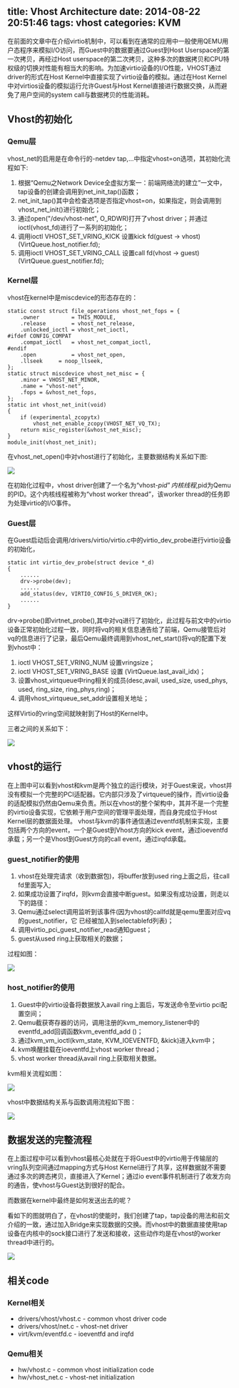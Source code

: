 title: Vhost Architecture
date: 2014-08-22 20:51:46
tags: vhost
categories: KVM
---
在前面的文章中在介绍virtio机制中，可以看到在通常的应用中一般使用QEMU用户态程序来模拟I/O访问，而Guest中的数据要通过Guest到Host Userspace的第一次拷贝，再经过Host userspace的第二次拷贝，这种多次的数据拷贝和CPU特权级的切换对性能有相当大的影响。为加速virtio设备的I/O性能，VHOST通过driver的形式在Host Kernel中直接实现了virtio设备的模拟。通过在Host Kernel中对virtios设备的模拟运行允许Guest与Host Kernel直接进行数据交换，从而避免了用户空间的system call与数据拷贝的性能消耗。

<!--more-->

## Vhost的初始化

### Qemu层
vhost_net的启用是在命令行的-netdev tap,...中指定vhost=on选项，其初始化流程如下:

1. 根据“Qemu之Network Device全虚拟方案一：前端网络流的建立”一文中，tap设备的创建会调用到net_init_tap()函数；
2. net_init_tap()其中会检查选项是否指定vhost=on，如果指定，则会调用到vhost_net_init()进行初始化；
3. 通过open("/dev/vhost-net", O_RDWR)打开了vhost driver；并通过ioctl(vhost_fd)进行了一系列的初始化；
4. 调用ioctl VHOST_SET_VRING_KICK 设置kick fd(guest -> vhost) (VirtQueue.host_notifier.fd);
5. 调用ioctl VHOST_SET_VRING_CALL 设置call fd(vhost -> guest) (VirtQueue.guest_notifier.fd);

### Kernel层
vhost在kernel中是miscdevice的形态存在的：

	static const struct file_operations vhost_net_fops = {
		.owner          = THIS_MODULE,
		.release        = vhost_net_release,
		.unlocked_ioctl = vhost_net_ioctl,
	#ifdef CONFIG_COMPAT
		.compat_ioctl   = vhost_net_compat_ioctl,
	#endif
		.open           = vhost_net_open,
		.llseek		= noop_llseek,
	};
	static struct miscdevice vhost_net_misc = {
		.minor = VHOST_NET_MINOR,
		.name = "vhost-net",
		.fops = &vhost_net_fops,
	};
	static int vhost_net_init(void)
	{
		if (experimental_zcopytx)
			vhost_net_enable_zcopy(VHOST_NET_VQ_TX);
		return misc_register(&vhost_net_misc);
	}
	module_init(vhost_net_init);

在vhost_net_open()中对vhost进行了初始化，主要数据结构关系如下图:

![](http://7mnoef.com1.z0.glb.clouddn.com/1.png)

在初始化过程中，vhost driver创建了一个名为“vhost-$pid”内核线程,$pid为Qemu的PID。这个内核线程被称为“vhost worker thread”，该worker thread的任务即为处理virtio的I/O事件。

### Guest层
在Guest启动后会调用/drivers/virtio/virtio.c中的virtio_dev_probe进行virtio设备的初始化，

	static int virtio_dev_probe(struct device *_d)
	{
		......
		drv->probe(dev);
		......
		add_status(dev, VIRTIO_CONFIG_S_DRIVER_OK);  
		......
	}

drv->probe()即virtnet_probe(),其中对vq进行了初始化，此过程与前文中的virtio设备正常初始化过程一致，同时将vq的相关信息通告给了前端，Qemu接管后对vq的信息进行了记录，最后Qemu最终调用到vhost_net_start()将vq的配置下发到vhost中：

1. ioctl VHOST_SET_VRING_NUM 设置vringsize；
2. ioctl VHOST_SET_VRING_BASE 设置 (VirtQueue.last_avail_idx)；
3. 设置vhost_virtqueue中ring相关的成员(desc,avail, used_size, used_phys, used, 
ring_size, ring_phys,ring)；
4. 调用vhost_virtqueue_set_addr设置相关地址；

这样Virtio的vring空间就映射到了Host的Kernel中。

三者之间的关系如下：

![](http://7mnoef.com1.z0.glb.clouddn.com/2.png)

## vhost的运行
在上图中可以看到vhost和kvm是两个独立的运行模块，对于Guest来说，vhost并没有模拟一个完整的PCI适配器。它内部只涉及了virtqueue的操作，而virtio设备的适配模拟仍然由Qemu来负责。所以在vhost的整个架构中，其并不是一个完整的virtio设备实现，它依赖于用户空间的管理平面处理，而自身完成位于Host Kernel层的数据面处理。
vhost与kvm的事件通信通过eventfd机制来实现，主要包括两个方向的event，一个是Guest到Vhost方向的kick event，通过ioeventfd承载；另一个是Vhost到Guest方向的call event，通过irqfd承载。

### guest_notifier的使用

1. vhost在处理完请求（收到数据包)，将buffer放到used ring上面之后，往call fd里面写入;
2. 如果成功设置了irqfd，则kvm会直接中断guest。如果没有成功设置，则走以下的路径：
3. Qemu通过select调用监听到该事件(因为vhost的callfd就是qemu里面对应vq的guest_notifier，它
已经被加入到selectablefd列表)；
4. 调用virtio_pci_guest_notifier_read通知guest；
5. guest从used ring上获取相关的数据；

过程如图：

![](http://7mnoef.com1.z0.glb.clouddn.com/3.png)

### host_notifier的使用

1. Guest中的virtio设备将数据放入avail ring上面后，写发送命令至virtio pci配置空间；
2. Qemu截获寄存器的访问，调用注册的kvm_memory_listener中的eventfd_add回调函数kvm_eventfd_add
()；
3. 通过kvm_vm_ioctl(kvm_state, KVM_IOEVENTFD, &kick)进入kvm中；
4. kvm唤醒挂载在ioeventfd上vhost worker thread；
5. vhost worker thread从avail ring上获取相关数据。

kvm相关流程如图：

![](http://7mnoef.com1.z0.glb.clouddn.com/4.png)

vhost中数据结构关系与函数调用流程如下图：

![](http://7mnoef.com1.z0.glb.clouddn.com/5.png)

## 数据发送的完整流程
在上面过程中可以看到vhost最核心处就在于将Guest中的virtio用于传输层的vring队列空间通过mapping方式与Host Kernel进行了共享，这样数据就不需要通过多次的跨态拷贝，直接进入了Kernel；通过io event事件机制进行了收发方向的通告，使vhost与Guest达到很好的配合。

而数据在kernel中最终是如何发送出去的呢？

看如下的图就明白了，在vhost的使能时，我们创建了tap，tap设备的用法和前文介绍的一致，通过加入Bridge来实现数据的交换。而vhost中的数据直接使用tap设备在内核中的sock接口进行了发送和接收，这些动作均是在vhost的worker thread中进行的。

![](http://7mnoef.com1.z0.glb.clouddn.com/6.png)

## 相关code

### Kernel相关

- drivers/vhost/vhost.c - common vhost driver code
- drivers/vhost/net.c - vhost-net driver
- virt/kvm/eventfd.c - ioeventfd and irqfd

### Qemu相关

- hw/vhost.c - common vhost initialization code
- hw/vhost_net.c - vhost-net initialization



